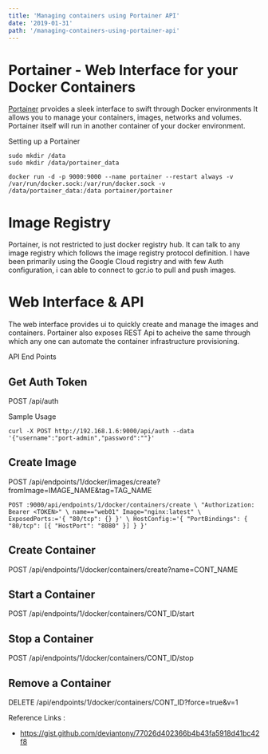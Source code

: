 ```yaml
---
title: 'Managing containers using Portainer API'
date: '2019-01-31'
path: '/managing-containers-using-portainer-api'
---
```


# Portainer - Web Interface for your Docker Containers

[Portainer](https://www.portainer.io) prvoides a sleek interface to swift through Docker environments It allows you to manage your containers, images, networks and volumes. Portainer itself will run in another container of your docker environment.

Setting up a Portainer

```
sudo mkdir /data
sudo mkdir /data/portainer_data

docker run -d -p 9000:9000 --name portainer --restart always -v /var/run/docker.sock:/var/run/docker.sock -v /data/portainer_data:/data portainer/portainer

```

# Image Registry

Portainer, is not restricted to just docker registry hub. It can talk to any image registry which follows the image registry protocol definition. I have been primarily using the Google Cloud registry and with few Auth configuration, i can able to connect to gcr.io to pull and push images.

# Web Interface & API

The web interface provides ui to quickly create and manage the images and containers. Portainer also exposes REST Api to acheive the same through which any one can automate the container infrastructure provisioning.

API End Points

## Get Auth Token

POST /api/auth

Sample Usage

```
curl -X POST http://192.168.1.6:9000/api/auth --data '{"username":"port-admin","password":""}'
```

## Create Image

POST /api/endpoints/1/docker/images/create?fromImage=IMAGE_NAME&tag=TAG_NAME

```
POST :9000/api/endpoints/1/docker/containers/create \ "Authorization: Bearer <TOKEN>" \ name=="web01" Image="nginx:latest" \ ExposedPorts:='{ "80/tcp": {} }' \ HostConfig:='{ "PortBindings": { "80/tcp": [{ "HostPort": "8080" }] } }'

```

## Create Container

POST /api/endpoints/1/docker/containers/create?name=CONT_NAME

## Start a Container

POST /api/endpoints/1/docker/containers/CONT_ID/start

## Stop a Container

POST /api/endpoints/1/docker/containers/CONT_ID/stop

## Remove a Container

DELETE /api/endpoints/1/docker/containers/CONT_ID?force=true&v=1

Reference Links :

- https://gist.github.com/deviantony/77026d402366b4b43fa5918d41bc42f8
